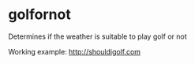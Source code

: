 golfornot
=========

Determines if the weather is suitable to play golf or not 

Working example: http://shouldigolf.com
